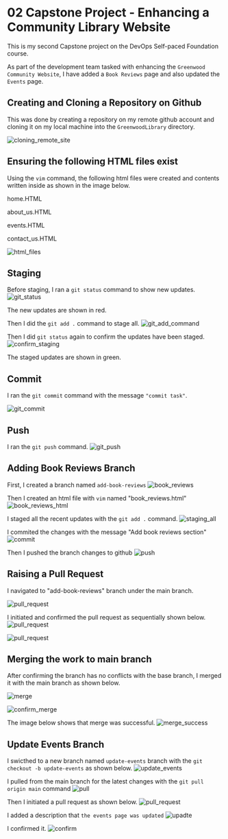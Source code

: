 # 02 Capstone Project - Enhancing a Community Library Website
This is my second Capstone project on the DevOps Self-paced Foundation course.

As part of the development team tasked with enhancing the `Greenwood Community Website`, I have added a `Book Reviews` page and also updated the `Events` page.

## Creating and Cloning a Repository on Github
This was done by creating a repository on my remote github account and cloning it on my local machine into the `GreenwoodLibrary` directory.

![cloning_remote_site](./cloning.png)

## Ensuring the following HTML files exist
Using the `vim` command, the following html files were created and contents written inside as shown in the image below.

home.HTML


about_us.HTML


events.HTML


contact_us.HTML


![html_files](./html_files.png)

## Staging
Before staging, I ran a `git status` command to show new updates.
![git_status](./3git_status.png)

The new updates are shown in red.

Then I did the `git add .` command to stage all.
![git_add_command](./3git_add.png)


Then I did `git status` again to confirm the updates have been staged.
![confirm_staging](./4git_staus.png)


The staged updates are shown in green.

## Commit
I ran the `git commit` command with the message `"commit task"`.

![git_commit](./5git_commit.png)

## Push
I ran the `git push` command.
![git_push](./6git_push.png)


## Adding Book Reviews Branch
First, I created a branch named `add-book-reviews`
![book_reviews](./7book_review_branch.png)


Then I created an html file with `vim` named "book_reviews.html"
![book_reviews_html](./8book_review_html.png)


I staged all the recent updates with the `git add .` command.
![staging_all](./9git_add.png)

I commited the changes with the message "Add book reviews section"
![commit](./10git_commit.png)



Then I pushed the branch changes to github
![push](./11git_push.png)


## Raising a Pull Request
I navigated to "add-book-reviews" branch under the main branch.


![pull_request](./12pull_request1.png)



I initiated and confirmed the pull request as sequentially shown below.
![pull_request](./13pull_request2.png)




![pull_request](./14pull_request3.png)

## Merging the work to main branch
After confirming the branch has no conflicts with the base branch, I merged it with the main branch as shown below.

![merge](./15merge_pull_request.png)




![confirm_merge](./16confirm_merge.png)




The image below shows that merge was successful.
![merge_success](./17successful_merge.png)

## Update Events Branch

I swicthed to a new branch named `update-events` branch with the `git checkout -b update-events` as shown below.
![update_events](./18Snipaste_2024-10-11_06-16-37.png)


I pulled from the main branch for the latest changes with the `git pull origin main` command
![pull](./19pull_events_branch.png)


Then I initiated a pull request as shown below.
![pull_request](./22events_merge_pull_request.png)

I added a description that `the events page was updated`
![upadte](./23events_pull_request.png)

I confirmed it.
![confirm](./24confirm_merge_events.png)
